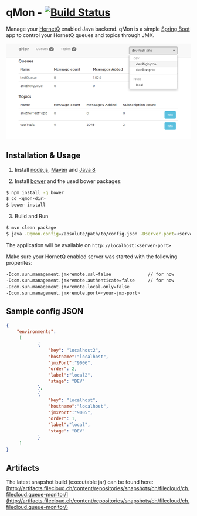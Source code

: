 # qMon - [![Build Status](https://travis-ci.org/domi55/qmon.svg?branch=master)](https://travis-ci.org/domi55/qmon)
Manage your [HornetQ](http://hornetq.jboss.org/) enabled Java backend.
qMon is a simple [Spring Boot](http://projects.spring.io/spring-boot/) app to control your HornetQ queues and topics through JMX.

![qMon index view](/static/sc_index.png)
## Installation & Usage
1) Install [node.js](http://nodejs.org/download/), [Maven](http://maven.apache.org/download.cgi) and [Java 8](http://www.oracle.com/technetwork/java/javase/downloads/index.html)

2) Install [bower](http://bower.io/) and the used bower packages:
```bash
$ npm install -g bower
$ cd <qmon-dir>
$ bower install
```

3) Build and Run
```bash
$ mvn clean package
$ java -Dqmon.config=/absolute/path/to/config.json -Dserver.port=<server-port> -jar target/ch.filecloud.queue-monitor-<version>.jar
```
The application will be available on ```http://localhost:<server-port>```

Make sure your HornetQ enabled server was started with the following properites:

```sh
-Dcom.sun.management.jmxremote.ssl=false              // for now
-Dcom.sun.management.jmxremote.authenticate=false     // for now
-Dcom.sun.management.jmxremote.local.only=false
-Dcom.sun.management.jmxremote.port=<your-jmx-port>
```
## Sample config JSON
```json
{
    "environments":
     [
            {
                "key": "localhost2",
                "hostname":"localhost",
                "jmxPort":"9006",
                "order": 2,
                "label":"local2",
                "stage": "DEV"
            },
            {
                "key": "localhost",
                "hostname":"localhost",
                "jmxPort":"9005",
                "order": 1,
                "label":"local",
                "stage": "DEV"
            }
     ]
}
```
## Artifacts
The latest snapshot build (executable jar) can be found here:
[http://artifacts.filecloud.ch/content/repositories/snapshots/ch/filecloud/ch.filecloud.queue-monitor/](http://artifacts.filecloud.ch/content/repositories/snapshots/ch/filecloud/ch.filecloud.queue-monitor/)



